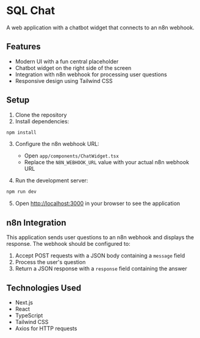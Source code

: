 # SQL Chat

A web application with a chatbot widget that connects to an n8n webhook.

## Features

- Modern UI with a fun central placeholder
- Chatbot widget on the right side of the screen
- Integration with n8n webhook for processing user questions
- Responsive design using Tailwind CSS

## Setup

1. Clone the repository
2. Install dependencies:

```bash
npm install
```

3. Configure the n8n webhook URL:
   - Open `app/components/ChatWidget.tsx`
   - Replace the `N8N_WEBHOOK_URL` value with your actual n8n webhook URL

4. Run the development server:

```bash
npm run dev
```

5. Open [http://localhost:3000](http://localhost:3000) in your browser to see the application

## n8n Integration

This application sends user questions to an n8n webhook and displays the response. The webhook should be configured to:

1. Accept POST requests with a JSON body containing a `message` field
2. Process the user's question
3. Return a JSON response with a `response` field containing the answer

## Technologies Used

- Next.js
- React
- TypeScript
- Tailwind CSS
- Axios for HTTP requests 